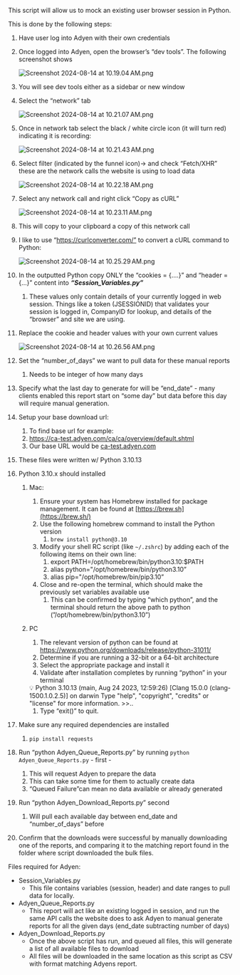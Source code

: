 This script will allow us to mock an existing user browser session in Python. 

This is done by the following steps:

1. Have user log into Adyen with their own credentials
2. Once logged into Adyen, open the browser’s “dev tools”. The following screenshot shows 
    
    ![Screenshot 2024-08-14 at 10.19.04 AM.png](https://prod-files-secure.s3.us-west-2.amazonaws.com/7891746d-2b48-47bc-8992-9e2d9d18ce67/fbd6cb23-eafe-441f-9603-96b66e9a30d4/Screenshot_2024-08-14_at_10.19.04_AM.png)
    
3. You will see dev tools either as a sidebar or new window
4. Select the “network” tab
    
    ![Screenshot 2024-08-14 at 10.21.07 AM.png](https://prod-files-secure.s3.us-west-2.amazonaws.com/7891746d-2b48-47bc-8992-9e2d9d18ce67/df7e020e-109f-4767-a353-4a6b4545c731/Screenshot_2024-08-14_at_10.21.07_AM.png)
    
5. Once in network tab select the black / white circle icon (it will turn red) indicating it is recording:
    
    ![Screenshot 2024-08-14 at 10.21.43 AM.png](https://prod-files-secure.s3.us-west-2.amazonaws.com/7891746d-2b48-47bc-8992-9e2d9d18ce67/d39390f0-e3e0-41af-89b7-baafd1652dde/Screenshot_2024-08-14_at_10.21.43_AM.png)
    
6. Select filter (indicated by the funnel icon)→ and check “Fetch/XHR” these are the network calls the website is using to load data
    
    ![Screenshot 2024-08-14 at 10.22.18 AM.png](https://prod-files-secure.s3.us-west-2.amazonaws.com/7891746d-2b48-47bc-8992-9e2d9d18ce67/57c9e6d2-2fbf-471e-8f52-c5510eb68509/Screenshot_2024-08-14_at_10.22.18_AM.png)
    
7. Select any network call and right click “Copy as cURL”
    
    ![Screenshot 2024-08-14 at 10.23.11 AM.png](https://prod-files-secure.s3.us-west-2.amazonaws.com/7891746d-2b48-47bc-8992-9e2d9d18ce67/aaacdbb7-eac0-4b41-94f6-ed8b92348539/Screenshot_2024-08-14_at_10.23.11_AM.png)
    
8. This will copy to your clipboard a copy of this network call
9. I like to use “https://curlconverter.com/” to convert a cURL command to Python:
    
    ![Screenshot 2024-08-14 at 10.25.29 AM.png](https://prod-files-secure.s3.us-west-2.amazonaws.com/7891746d-2b48-47bc-8992-9e2d9d18ce67/163c660a-f19e-490a-b515-f5e15d14bd0f/Screenshot_2024-08-14_at_10.25.29_AM.png)
    
10. In the outputted Python copy ONLY the “cookies = {….}” and “header = {…}” content into ***“Session_Variables.py”***
    1. These values only contain details of your currently logged in web session. Things like a token (JSESSIONID) that validates your session is logged in, CompanyID for lookup, and details of the “browser” and site we are using.
11. Replace the cookie and header values with your own current values
    
    ![Screenshot 2024-08-14 at 10.26.56 AM.png](https://prod-files-secure.s3.us-west-2.amazonaws.com/7891746d-2b48-47bc-8992-9e2d9d18ce67/7bd49daa-507a-4a6a-bc5a-84bf1a36ad94/Screenshot_2024-08-14_at_10.26.56_AM.png)
    
12. Set the “number_of_days” we want to pull data for these manual reports
    1. Needs to be integer of how many days
13. Specify what the last day to generate for will be “end_date” - many clients enabled this report start on “some day” but data before this day will require manual generation.
14. Setup your base download url:
    1. To find base url for example:
    2. https://ca-test.adyen.com/ca/ca/overview/default.shtml
    3. Our base URL would be [ca-test.adyen.com](https://ca-test.adyen.com/ca/ca/overview/default.shtml)
15. These files were written w/ Python 3.10.13
16. Python 3.10.x should installed
    1. Mac:
        1. Ensure your system has Homebrew installed for package management. It can be found at [https://brew.sh](https://brew.sh/)
        2. Use the following homebrew command to install the Python version
            1. `brew install python@3.10`
        3. Modify your shell RC script (like `~/.zshrc`) by adding each of the following items on their own line:
            1. export PATH=/opt/homebrew/bin/python3.10:$PATH
            2. alias python="/opt/homebrew/bin/python3.10”
            3. alias pip="/opt/homebrew/bin/pip3.10”
        4. Close and re-open the terminal, which should make the previously set variables available use
            1. This can be confirmed by typing “which python”, and the terminal should return the above path to python (”/opt/homebrew/bin/python3.10”)
    2. PC
        1. The relevant version of python can be found at https://www.python.org/downloads/release/python-31011/
        2. Determine if you are running a 32-bit or a 64-bit architecture
        3. Select the appropriate package and install it
        4. Validate after installation completes by running “python” in your terminal
        
        <aside>
        💡 Python 3.10.13 (main, Aug 24 2023, 12:59:26) [Clang 15.0.0 (clang-1500.1.0.2.5)] on darwin
        Type "help", "copyright", "credits" or "license" for more information.
        >>..
        
        </aside>
        
        1. Type “exit()” to quit.
17. Make sure any required dependencies are installed
    1. `pip install requests`
18. Run “python Adyen_Queue_Reports.py” by running `python Adyen_Queue_Reports.py` - first - 
    1. This will request Adyen to prepare the data 
    2. This can take some time for them to actually create data
    3. “Queued Failure”can mean no data available or already generated
19. Run “python Adyen_Download_Reports.py” second
    1. Will pull each available day between end_date and “number_of_days” before
20. Confirm that the downloads were successful by manually downloading one of the reports, and comparing it to the matching report found in the folder where script downloaded the bulk files.

Files required for Adyen:
- Session_Variables.py
    - This file contains variables (session, header) and date ranges to pull data for locally.
- Adyen_Queue_Reports.py
    - This report will act like an existing logged in session, and run the same API calls the website does to ask Adyen to manual generate reports for all the given days (end_date subtracting number of days)
- Adyen_Download_Reports.py
    - Once the above script has run, and queued all files, this will generate a list of all available files to download
    - All files will be downloaded in the same location as this script as CSV with format matching Adyens report.